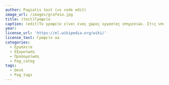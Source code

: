 ```yaml
---
author: Pagiatis test (vs code edit)
image_url: /images/grafeio.jpg
title: (test)Γραφείο 
caption: (edit)Το γραφείο είναι ένας χώρος εργασίας υπηρεσιών. Στις υποδομές του γραφείου ανήκουν το τηλέφωνο, το φαξ, οι υπολογιστές και οι εκτυπωτές (παλαιότερα και οι γραφομηχανές και οι αριθμομηχανές).
year: 
license_url: 'https://el.wikipedia.org/wiki/'
license_text: Γραφείο aa
categories:
  - Εργαλεία
  - Εξομοίωση
  - Προσομοίωση
  - Pag_categ
tags:
  - Desk
  - Pag_tags
---
```

